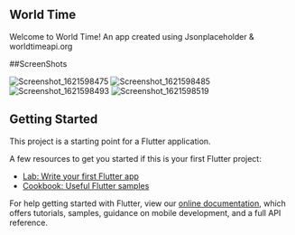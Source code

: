 ## World Time

Welcome to World Time! An app created using Jsonplaceholder & worldtimeapi.org


##ScreenShots

![Screenshot_1621598475](https://user-images.githubusercontent.com/42904172/119135370-efa09180-ba5b-11eb-8290-65b15ef0e571.png)
![Screenshot_1621598485](https://user-images.githubusercontent.com/42904172/119135381-f3341880-ba5b-11eb-8fa3-ebbaa709e3c1.png)
![Screenshot_1621598493](https://user-images.githubusercontent.com/42904172/119135385-f4654580-ba5b-11eb-9910-8bc52603a530.png)
![Screenshot_1621598519](https://user-images.githubusercontent.com/42904172/119135394-f62f0900-ba5b-11eb-9c42-d8bb3aff4c6a.png)

## Getting Started

This project is a starting point for a Flutter application.

A few resources to get you started if this is your first Flutter project:

- [Lab: Write your first Flutter app](https://flutter.dev/docs/get-started/codelab)
- [Cookbook: Useful Flutter samples](https://flutter.dev/docs/cookbook)

For help getting started with Flutter, view our
[online documentation](https://flutter.dev/docs), which offers tutorials,
samples, guidance on mobile development, and a full API reference.
